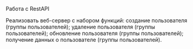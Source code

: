 Работа с RestAPI

Реализовать веб-сервер с набором функций:
создание пользователя (группы пользователей);
удаление пользователя (группы пользователей);
обновление пользователя (группы пользователей);
получение данных о пользователе (группы пользователей).
